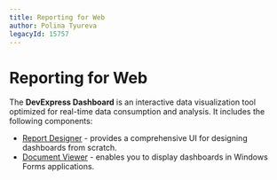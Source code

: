 ```yaml
---
title: Reporting for Web
author: Polina Tyureva
legacyId: 15757
---
```

# Reporting for Web

The **DevExpress Dashboard** is an interactive data visualization tool optimized for real-time data consumption and analysis. It includes the following components:

* [Report Designer](report-designer.md) - provides a comprehensive UI for designing dashboards from scratch.
* [Document Viewer](document-viewer.md) - enables you to display dashboards in Windows Forms applications.